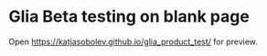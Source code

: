 # Glia Beta testing on blank page

Open https://katjasobolev.github.io/glia_product_test/ for preview.
